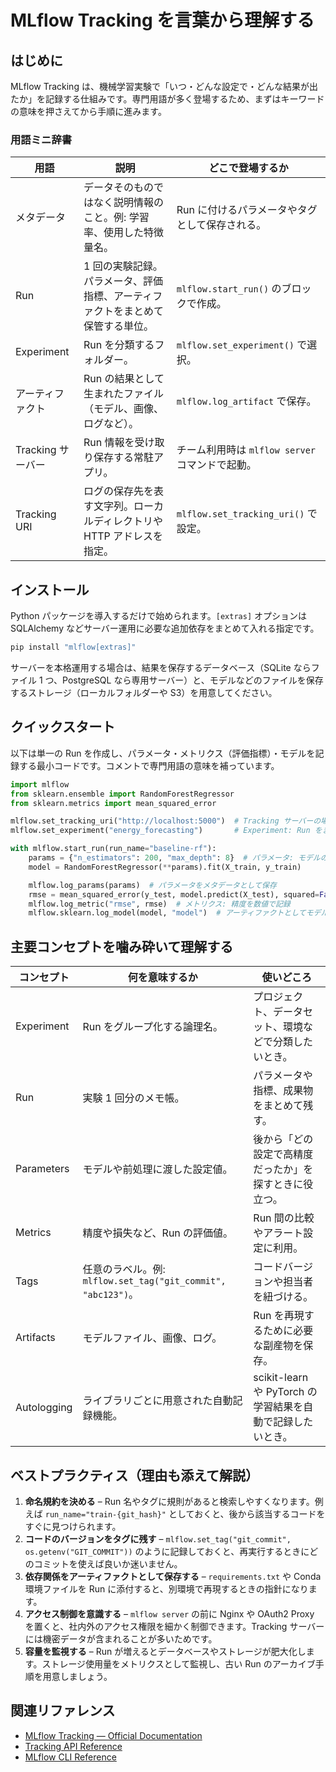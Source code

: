 # MLflow Tracking を言葉から理解する

## はじめに

MLflow Tracking は、機械学習実験で「いつ・どんな設定で・どんな結果が出たか」を記録する仕組みです。専門用語が多く登場するため、まずはキーワードの意味を押さえてから手順に進みます。

### 用語ミニ辞書

| 用語 | 説明 | どこで登場するか |
| --- | --- | --- |
| メタデータ | データそのものではなく説明情報のこと。例: 学習率、使用した特徴量名。 | Run に付けるパラメータやタグとして保存される。 |
| Run | 1 回の実験記録。パラメータ、評価指標、アーティファクトをまとめて保管する単位。 | `mlflow.start_run()` のブロックで作成。 |
| Experiment | Run を分類するフォルダー。 | `mlflow.set_experiment()` で選択。 |
| アーティファクト | Run の結果として生まれたファイル（モデル、画像、ログなど）。 | `mlflow.log_artifact` で保存。 |
| Tracking サーバー | Run 情報を受け取り保存する常駐アプリ。 | チーム利用時は `mlflow server` コマンドで起動。 |
| Tracking URI | ログの保存先を表す文字列。ローカルディレクトリや HTTP アドレスを指定。 | `mlflow.set_tracking_uri()` で設定。 |

## インストール

Python パッケージを導入するだけで始められます。`[extras]` オプションは SQLAlchemy などサーバー運用に必要な追加依存をまとめて入れる指定です。

```bash
pip install "mlflow[extras]"
```

サーバーを本格運用する場合は、結果を保存するデータベース（SQLite ならファイル 1 つ、PostgreSQL なら専用サーバー）と、モデルなどのファイルを保存するストレージ（ローカルフォルダーや S3）を用意してください。

## クイックスタート

以下は単一の Run を作成し、パラメータ・メトリクス（評価指標）・モデルを記録する最小コードです。コメントで専門用語の意味を補っています。

```python
import mlflow
from sklearn.ensemble import RandomForestRegressor
from sklearn.metrics import mean_squared_error

mlflow.set_tracking_uri("http://localhost:5000")  # Tracking サーバーの場所（Tracking URI）
mlflow.set_experiment("energy_forecasting")       # Experiment: Run をまとめるフォルダー

with mlflow.start_run(run_name="baseline-rf"):
    params = {"n_estimators": 200, "max_depth": 8}  # パラメータ: モデルの設定値
    model = RandomForestRegressor(**params).fit(X_train, y_train)

    mlflow.log_params(params)  # パラメータをメタデータとして保存
    rmse = mean_squared_error(y_test, model.predict(X_test), squared=False)
    mlflow.log_metric("rmse", rmse)  # メトリクス: 精度を数値で記録
    mlflow.sklearn.log_model(model, "model")  # アーティファクトとしてモデルを保存
```

## 主要コンセプトを噛み砕いて理解する

| コンセプト | 何を意味するか | 使いどころ |
| --- | --- | --- |
| Experiment | Run をグループ化する論理名。 | プロジェクト、データセット、環境などで分類したいとき。 |
| Run | 実験 1 回分のメモ帳。 | パラメータや指標、成果物をまとめて残す。 |
| Parameters | モデルや前処理に渡した設定値。 | 後から「どの設定で高精度だったか」を探すときに役立つ。 |
| Metrics | 精度や損失など、Run の評価値。 | Run 間の比較やアラート設定に利用。 |
| Tags | 任意のラベル。例: `mlflow.set_tag("git_commit", "abc123")`。 | コードバージョンや担当者を紐づける。 |
| Artifacts | モデルファイル、画像、ログ。 | Run を再現するために必要な副産物を保存。 |
| Autologging | ライブラリごとに用意された自動記録機能。 | scikit-learn や PyTorch の学習結果を自動で記録したいとき。 |

## ベストプラクティス（理由も添えて解説）

1. **命名規約を決める** – Run 名やタグに規則があると検索しやすくなります。例えば `run_name="train-{git_hash}"` としておくと、後から該当するコードをすぐに見つけられます。
2. **コードのバージョンをタグに残す** – `mlflow.set_tag("git_commit", os.getenv("GIT_COMMIT"))` のように記録しておくと、再実行するときにどのコミットを使えば良いか迷いません。
3. **依存関係をアーティファクトとして保存する** – `requirements.txt` や Conda 環境ファイルを Run に添付すると、別環境で再現するときの指針になります。
4. **アクセス制御を意識する** – `mlflow server` の前に Nginx や OAuth2 Proxy を置くと、社内外のアクセス権限を細かく制御できます。Tracking サーバーには機密データが含まれることが多いためです。
5. **容量を監視する** – Run が増えるとデータベースやストレージが肥大化します。ストレージ使用量をメトリクスとして監視し、古い Run のアーカイブ手順を用意しましょう。

## 関連リファレンス

- [MLflow Tracking — Official Documentation](https://mlflow.org/docs/latest/tracking.html)
- [Tracking API Reference](https://mlflow.org/docs/latest/python_api/mlflow.html#module-mlflow.tracking)
- [MLflow CLI Reference](https://mlflow.org/docs/latest/cli.html)

